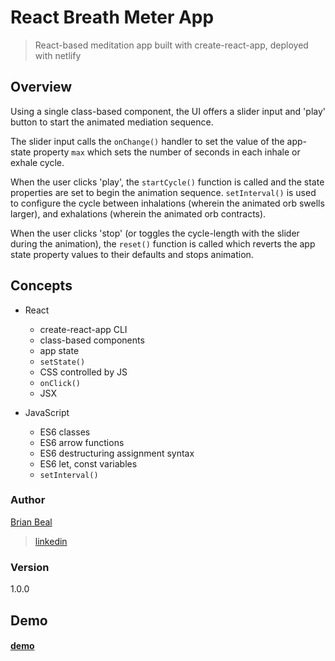 # React Breath Meter App

> React-based meditation app built with create-react-app, deployed with netlify

## Overview

Using a single class-based component, the UI offers a slider input and 'play' button to start the animated mediation sequence.

The slider input calls the <code>onChange()</code> handler to set the value of the app-state property <code>max</code> which sets the number of seconds in each inhale or exhale cycle.

When the user clicks 'play', the <code>startCycle()</code> function is called and the state properties are set to begin the animation sequence. <code>setInterval()</code> is used to configure the cycle between inhalations (wherein the animated orb swells larger), and exhalations (wherein the animated orb contracts).

When the user clicks 'stop' (or toggles the cycle-length with the slider during the animation), the <code>reset()</code> function is called which reverts the app state property values to their defaults and stops animation.

## Concepts

* React
  * create-react-app CLI
  * class-based components
  * app state
  * <code>setState()</code>
  * CSS controlled by JS
  * <code>onClick()</code>
  * JSX

* JavaScript 
  * ES6 classes
  * ES6 arrow functions
  * ES6 destructuring assignment syntax
  * ES6 let, const variables
  * <code>setInterval()</code>

### Author

[Brian Beal](https://github.com/brianwbeal)

> [linkedin](https://www.linkedin.com/in/brianwbeal/)

### Version

1.0.0

## Demo

#### [demo](https://goofy-aryabhata-8ca49b.netlify.com/)